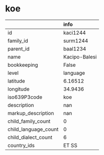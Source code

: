 # koe
|                      | info          |
|:---------------------|:--------------|
| id                   | kaci1244      |
| family_id            | surm1244      |
| parent_id            | baal1234      |
| name                 | Kacipo-Balesi |
| bookkeeping          | False         |
| level                | language      |
| latitude             | 6.16512       |
| longitude            | 34.9436       |
| iso639P3code         | koe           |
| description          | nan           |
| markup_description   | nan           |
| child_family_count   | 0             |
| child_language_count | 0             |
| child_dialect_count  | 6             |
| country_ids          | ET SS         |